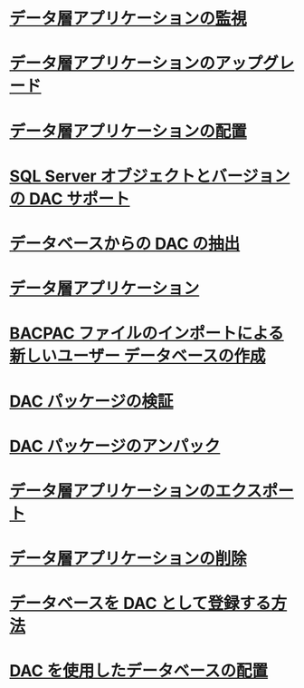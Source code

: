 # [データ層アプリケーションの監視](monitor-data-tier-applications.md)
# [データ層アプリケーションのアップグレード](upgrade-a-data-tier-application.md)
# [データ層アプリケーションの配置](deploy-a-data-tier-application.md)
# [SQL Server オブジェクトとバージョンの DAC サポート](dac-support-for-sql-server-objects-and-versions.md)
# [データベースからの DAC の抽出](extract-a-dac-from-a-database.md)
# [データ層アプリケーション](data-tier-applications.md)
# [BACPAC ファイルのインポートによる新しいユーザー データベースの作成](import-a-bacpac-file-to-create-a-new-user-database.md)
# [DAC パッケージの検証](validate-a-dac-package.md)
# [DAC パッケージのアンパック](unpack-a-dac-package.md)
# [データ層アプリケーションのエクスポート](export-a-data-tier-application.md)
# [データ層アプリケーションの削除](delete-a-data-tier-application.md)
# [データベースを DAC として登録する方法](register-a-database-as-a-dac.md)
# [DAC を使用したデータベースの配置](deploy-a-database-by-using-a-dac.md)
